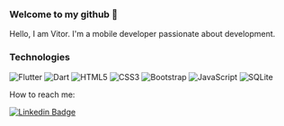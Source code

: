 ### Welcome to my github 👋

Hello, I am Vitor. I'm a mobile developer passionate about development.

<h3>Technologies</h3>

<img alt="Flutter" src="https://img.shields.io/badge/Flutter%20-%2302569B.svg?&style=for-the-badge&logo=Flutter&logoColor=white" />  <img alt="Dart" src="https://img.shields.io/badge/dart-%230175C2.svg?&style=for-the-badge&logo=dart&logoColor=white"/> 
<img alt="HTML5" src="https://img.shields.io/badge/html5%20-%23E34F26.svg?&style=for-the-badge&logo=html5&logoColor=white"/>
<img alt="CSS3" src="https://img.shields.io/badge/css3%20-%231572B6.svg?&style=for-the-badge&logo=css3&logoColor=white"/>
<img alt="Bootstrap" src="https://img.shields.io/badge/bootstrap%20-%23563D7C.svg?&style=for-the-badge&logo=bootstrap&logoColor=white"/>
<img alt="JavaScript" src="https://img.shields.io/badge/javascript%20-%23323330.svg?&style=for-the-badge&logo=javascript&logoColor=%23F7DF1E"/>
<img alt="SQLite" src ="https://img.shields.io/badge/sqlite-%2307405e.svg?&style=for-the-badge&logo=sqlite&logoColor=white"/>


How to reach me:

[![Linkedin Badge](https://img.shields.io/badge/-LinkedIn-blue?style=for-the-badge&logo=Linkedin&logoColor=white&link=https://www.linkedin.com/in/vitorsalesg)](https://www.linkedin.com/in/vitorsalesg)
